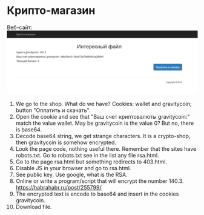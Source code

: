 ﻿# Крипто-магазин

Веб-сайт:
![Site](/img/2.png)

1. We go to the shop. What do we have? Cookies: wallet and gravitycoin; button "Оплатить и скачать".
2. Open the cookie and see that "Ваш счет криптовалюты gravitycoin:" match the value wallet. May be gravitycoin is the value 0? But no, there is base64.
3. Decode base64 string, we get strange characters. It is a crypto-shop, then gravitycoin is somehow encrypted.
4. Look the page code, nothing useful there. Remember that the sites have robots.txt. Go to robots.txt see in the list any file rsa.html.
5. Go to the page rsa.html but something redirects to 403.html.
6. Disable JS in your browser and go to rsa.html.
7. See public key. Use google, what is the RSA.
8. Online or write a program/script that will encrypt the number 140.3. https://habrahabr.ru/post/255799/
9. The encrypted text is encode to base64 and insert in the cookies gravitycoin.
10. Download file.
